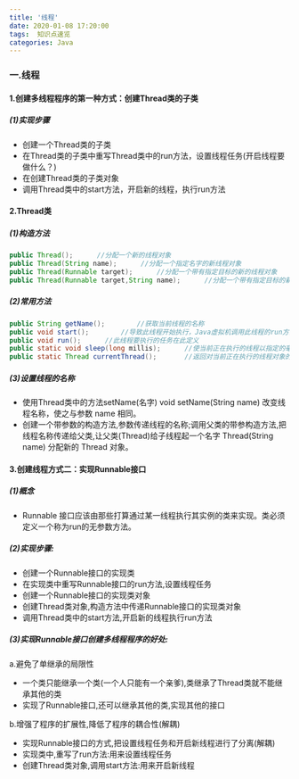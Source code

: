 ```yaml
---
title: '线程'
date: 2020-01-08 17:20:00
tags:  知识点速览
categories: Java
---
```


### 一.线程

#### 1.创建多线程程序的第一种方式：创建Thread类的子类

##### (1)实现步骤

* 创建一个Thread类的子类
* 在Thread类的子类中重写Thread类中的run方法，设置线程任务(开启线程要做什么？)
* 在创建Thread类的子类对象
* 调用Thread类中的start方法，开启新的线程，执行run方法



#### 2.Thread类

##### (1)构造方法

```java
public Thread();      //分配一个新的线程对象
public Thread(String name);      //分配一个指定名字的新线程对象
public Thread(Runnable target);      //分配一个带有指定目标的新的线程对象
public Thread(Runnable target,String name);      //分配一个带有指定目标的新线程对象并指定名字
```



##### (2)常用方法

```java
public String getName();		//获取当前线程的名称
public void start();		//导致此线程开始执行，Java虚拟机调用此线程的run方法
public void run();		//此线程要执行的任务在此定义
public static void sleep(long millis);		//使当前正在执行的线程以指定的毫秒数暂停
public static Thread currentThread();		//返回对当前正在执行的线程对象的引用
```



##### (3)设置线程的名称

* 使用Thread类中的方法setName(名字)
		void setName(String name) 改变线程名称，使之与参数 name 相同。
* 创建一个带参数的构造方法,参数传递线程的名称;调用父类的带参构造方法,把线程名称传递给父类,让父类(Thread)给子线程起一个名字
		Thread(String name) 分配新的 Thread 对象。



#### 3.创建线程方式二：实现Runnable接口 

##### (1)概念

* Runnable 接口应该由那些打算通过某一线程执行其实例的类来实现。类必须定义一个称为run的无参数方法。

##### (2)实现步骤:

* 创建一个Runnable接口的实现类
* 在实现类中重写Runnable接口的run方法,设置线程任务
* 创建一个Runnable接口的实现类对象
* 创建Thread类对象,构造方法中传递Runnable接口的实现类对象
* 调用Thread类中的start方法,开启新的线程执行run方法



##### (3)实现Runnable接口创建多线程程序的好处:

a.避免了单继承的局限性
* 一个类只能继承一个类(一个人只能有一个亲爹),类继承了Thread类就不能继承其他的类
* 实现了Runnable接口,还可以继承其他的类,实现其他的接口

b.增强了程序的扩展性,降低了程序的耦合性(解耦)
* 实现Runnable接口的方式,把设置线程任务和开启新线程进行了分离(解耦)
* 实现类中,重写了run方法:用来设置线程任务
* 创建Thread类对象,调用start方法:用来开启新线程
